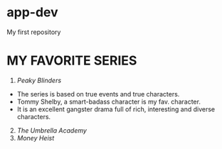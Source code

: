 # app-dev
My first repository
# **MY FAVORITE SERIES**
1. *Peaky Blinders*
- The series is based on true events and true characters.
- Tommy Shelby, a smart-badass character is my fav. character.
- It is an excellent gangster drama full of rich, interesting and diverse characters.
2. *The Umbrella Academy*
3. *Money Heist*
